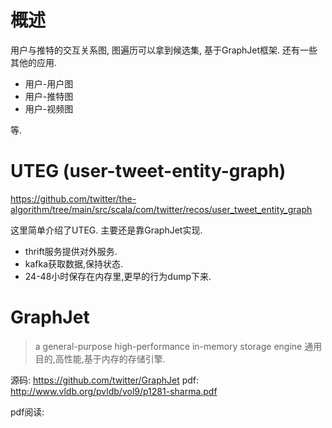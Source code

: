 # 概述

用户与推特的交互关系图, 图遍历可以拿到候选集, 基于GraphJet框架. 还有一些其他的应用.
* 用户-用户图
* 用户-推特图
* 用户-视频图

等.

# UTEG (user-tweet-entity-graph)

https://github.com/twitter/the-algorithm/tree/main/src/scala/com/twitter/recos/user_tweet_entity_graph

这里简单介绍了UTEG. 主要还是靠GraphJet实现.

- thrift服务提供对外服务.
- kafka获取数据,保持状态.
- 24-48小时保存在内存里,更早的行为dump下来.

# GraphJet 

> a general-purpose high-performance in-memory storage engine
> 通用目的,高性能,基于内存的存储引擎.

源码: https://github.com/twitter/GraphJet 
pdf: http://www.vldb.org/pvldb/vol9/p1281-sharma.pdf


pdf阅读:





